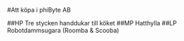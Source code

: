 #Att köpa i phiByte AB

##HP
Tre stycken handdukar till köket
##MP
Hatthylla
##LP
Robotdammsugara (Roomba & Scooba)